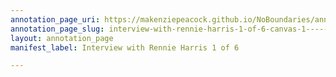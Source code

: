 ```yaml
---
annotation_page_uri: https://makenziepeacock.github.io/NoBoundaries/annotations/interview-with-rennie-harris-1-of-6-canvas-1-----whatever-man.json
annotation_page_slug: interview-with-rennie-harris-1-of-6-canvas-1-----whatever-man
layout: annotation_page
manifest_label: Interview with Rennie Harris 1 of 6

---
```

